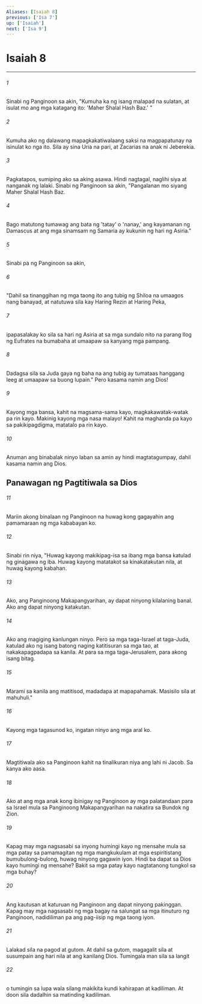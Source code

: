 ```yaml
---
Aliases: [Isaiah 8]
previous: ['Isa 7']
up: ['Isaiah']
next: ['Isa 9']
---
```

# Isaiah 8

***






















###### 1 










Sinabi ng Panginoon sa akin, "Kumuha ka ng isang malapad na sulatan, at isulat mo ang mga katagang ito: 'Maher Shalal Hash Baz.' " 





















###### 2 










Kumuha ako ng dalawang mapagkakatiwalaang saksi na magpapatunay na isinulat ko nga ito. Sila ay sina Uria na pari, at Zacarias na anak ni Jeberekia. 





















###### 3 










Pagkatapos, sumiping ako sa aking asawa. Hindi nagtagal, naglihi siya at nanganak ng lalaki. Sinabi ng Panginoon sa akin, "Pangalanan mo siyang Maher Shalal Hash Baz. 





















###### 4 










Bago matutong tumawag ang bata ng 'tatay' o 'nanay,' ang kayamanan ng Damascus at ang mga sinamsam ng Samaria ay kukunin ng hari ng Asiria." 





















###### 5 










Sinabi pa ng Panginoon sa akin, 





















###### 6 










"Dahil sa tinanggihan ng mga taong ito ang tubig ng Shiloa na umaagos nang banayad, at natutuwa sila kay Haring Rezin at Haring Peka, 





















###### 7 










ipapasalakay ko sila sa hari ng Asiria at sa mga sundalo nito na parang Ilog ng Eufrates na bumabaha at umaapaw sa kanyang mga pampang. 





















###### 8 










Dadagsa sila sa Juda gaya ng baha na ang tubig ay tumataas hanggang leeg at umaapaw sa buong lupain." Pero kasama namin ang Dios! 





















###### 9 










Kayong mga bansa, kahit na magsama-sama kayo, magkakawatak-watak pa rin kayo. Makinig kayong mga nasa malayo! Kahit na maghanda pa kayo sa pakikipagdigma, matatalo pa rin kayo. 





















###### 10 










Anuman ang binabalak ninyo laban sa amin ay hindi magtatagumpay, dahil kasama namin ang Dios.

## Panawagan ng Pagtitiwala sa Dios 





















###### 11 










Mariin akong binalaan ng Panginoon na huwag kong gagayahin ang pamamaraan ng mga kababayan ko. 





















###### 12 










Sinabi rin niya, "Huwag kayong makikipag-isa sa ibang mga bansa katulad ng ginagawa ng iba. Huwag kayong matatakot sa kinakatakutan nila, at huwag kayong kabahan. 





















###### 13 










Ako, ang Panginoong Makapangyarihan, ay dapat ninyong kilalaning banal. Ako ang dapat ninyong katakutan. 





















###### 14 










Ako ang magiging kanlungan ninyo. Pero sa mga taga-Israel at taga-Juda, katulad ako ng isang batong naging katitisuran sa mga tao, at nakakapagpadapa sa kanila. At para sa mga taga-Jerusalem, para akong isang bitag. 





















###### 15 










Marami sa kanila ang matitisod, madadapa at mapapahamak. Masisilo sila at mahuhuli." 





















###### 16 










Kayong mga tagasunod ko, ingatan ninyo ang mga aral ko. 





















###### 17 










Magtitiwala ako sa Panginoon kahit na tinalikuran niya ang lahi ni Jacob. Sa kanya ako aasa. 





















###### 18 










Ako at ang mga anak kong ibinigay ng Panginoon ay mga palatandaan para sa Israel mula sa Panginoong Makapangyarihan na nakatira sa Bundok ng Zion. 





















###### 19 










Kapag may mga nagsasabi sa inyong humingi kayo ng mensahe mula sa mga patay sa pamamagitan ng mga mangkukulam at mga espiritistang bumubulong-bulong, huwag ninyong gagawin iyon. Hindi ba dapat sa Dios kayo humingi ng mensahe? Bakit sa mga patay kayo nagtatanong tungkol sa mga buhay? 





















###### 20 










Ang kautusan at katuruan ng Panginoon ang dapat ninyong pakinggan. Kapag may mga nagsasabi ng mga bagay na salungat sa mga itinuturo ng Panginoon, nadidiliman pa ang pag-iisip ng mga taong iyon. 





















###### 21 










Lalakad sila na pagod at gutom. At dahil sa gutom, magagalit sila at susumpain ang hari nila at ang kanilang Dios. Tumingala man sila sa langit 





















###### 22 










o tumingin sa lupa wala silang makikita kundi kahirapan at kadiliman. At doon sila dadalhin sa matinding kadiliman.
